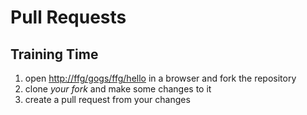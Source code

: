 Pull Requests
=============


Training Time
-------------

1. open <http://ffg/gogs/ffg/hello> in a browser and fork the repository
2. clone _your fork_ and make some changes to it
3. create a pull request from your changes
